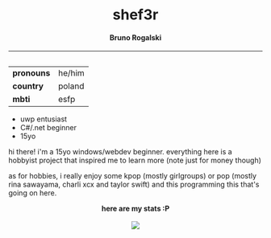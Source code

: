 <h1 align=center><b>shef3r</b></h1>
<h4 align=center>Bruno Rogalski</h4>

---
<table align=right>
    <tr>
        <td><b>pronouns</b></td>
        <td>he/him</td>
    </tr>
    <tr>
        <td><b>country</b></td>
        <td>poland</td>
    </tr>
    <tr>
        <td><b>mbti</b></td>
        <td>esfp</td>
    </tr>
</table>
<p align=left>
<ul>
    <li>uwp entusiast</li>
    <li>C#/.net beginner</li>
    <li>15yo</li>
 </ul>
</p>
<p>hi there! i'm a 15yo windows/webdev beginner. everything here is a hobbyist project that inspired me to learn more (note just for money though)</p>
<p>as for hobbies, i really enjoy some kpop (mostly girlgroups) or pop (mostly rina sawayama, charli xcx and taylor swift) and this programming this that's going on here.</p>

<p align=center><b>here are my stats :P</b><br><br>
<img src="https://github-readme-stats.vercel.app/api?username=shef3r&show_icons=true&theme=synthwave"></p>
